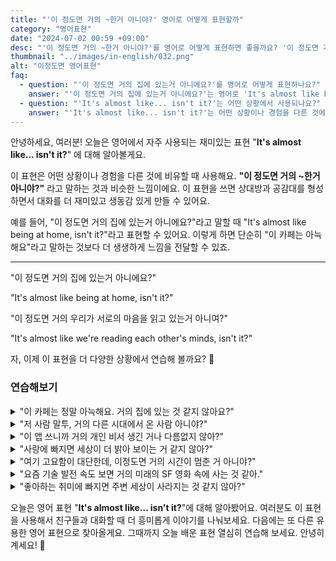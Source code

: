 ```yaml
---
title: "'이 정도면 거의 ~한거 아니야?' 영어로 어떻게 표현할까"
category: "영어표현"
date: "2024-07-02 00:59 +09:00"
desc: "'이 정도면 거의 ~한거 아니야?'를 영어로 어떻게 표현하면 좋을까요? '이 정도면 거의 집에 있는거 아니에요?', '이 정도면 거의 우리가 서로의 마음을 읽고 있는거 아니여?' 등을 영어로 표현하는 법을 배워봅시다. 다양한 예문을 통해서 연습하고 본인의 표현으로 만들어 보세요."
thumbnail: "../images/in-english/032.png"
alt: "이정도면 영어표현"
faq:
  - question: "'이 정도면 거의 집에 있는거 아니에요?'를 영어로 어떻게 표현하나요?"
    answer: "'이 정도면 거의 집에 있는거 아니에요?'는 영어로 'It's almost like being at home, isn't it?'라고 표현할 수 있습니다."
  - question: "'It's almost like... isn't it?'는 어떤 상황에서 사용되나요?"
    answer: "'It's almost like... isn't it?'는 어떤 상황이나 경험을 다른 것에 비유할 때 사용합니다. 예를 들어, 'It's almost like being at home, isn't it?'는 '이 정도면 거의 집에 있는거 아니에요?'라는 의미입니다."
---
```


안녕하세요, 여러분! 오늘은 영어에서 자주 사용되는 재미있는 표현 "**It's almost like... isn't it?**" 에 대해 알아볼게요.

이 표현은 어떤 상황이나 경험을 다른 것에 비유할 때 사용해요. **"이 정도면 거의 ~한거 아니야?"** 라고 말하는 것과 비슷한 느낌이에요. 이 표현을 쓰면 상대방과 공감대를 형성하면서 대화를 더 재미있고 생동감 있게 만들 수 있어요.

예를 들어, "이 정도면 거의 집에 있는거 아니에요?"라고 말할 때 "It's almost like being at home, isn't it?"라고 표현할 수 있어요. 이렇게 하면 단순히 "이 카페는 아늑해요"라고 말하는 것보다 더 생생하게 느낌을 전달할 수 있죠.

---

"이 정도면 거의 집에 있는거 아니에요?"

"It's almost like being at home, isn't it?"

"이 정도면 거의 우리가 서로의 마음을 읽고 있는거 아니여?"

"It's almost like we're reading each other's minds, isn't it?"

자, 이제 이 표현을 더 다양한 상황에서 연습해 볼까요? 🚀

### 연습해보기

<details>
<summary>"이 카페는 정말 아늑해요. 거의 집에 있는 것 같지 않아요?"</summary>
<span>"This coffee shop is so cozy. It's almost like being at home, isn't it?"</span>
</details>

<details>
<summary>"저 사람 말투, 거의 다른 시대에서 온 사람 아니야?"</summary>
<span>"The way he talks, it's almost like he's from another era, isn't it?"</span>
</details>

<details>
<summary>"이 앱 쓰니까 거의 개인 비서 생긴 거나 다름없지 않아?"</summary>
<span>"With this new app, it's almost like having a personal assistant, isn't it?"</span>
</details>

<details>
<summary>"사랑에 빠지면 세상이 더 밝아 보이는 거 같지 않아?"</summary>
<span>"When you're in love, it's almost like the world looks brighter, isn't it?"</span>
</details>

<details>
<summary>"여기 고요함이 대단한데, 이정도면 거의 시간이 멈춘 거 아니야?"</summary>
<span>"The silence here is so peaceful. It's almost like time has stopped, isn't it?"</span>
</details>

<details>
<summary>"요즘 기술 발전 속도 보면 거의 미래의 SF 영화 속에 사는 것 같아."</summary>
<span>"The way technology is advancing so rapidly these days, it's almost like we're living in a sci-fi movie from the future."</span>
</details>

<details>
<summary>"좋아하는 취미에 빠지면 주변 세상이 사라지는 것 같지 않아?"</summary>
<span>"When you're completely absorbed in your favorite hobby or pastime, it's almost like the rest of the world fades away, isn't it?"</span>
</details>

오늘은 영어 표현 "**It's almost like... isn't it?**"에 대해 알아봤어요. 여러분도 이 표현을 사용해서 친구들과 대화할 때 더 흥미롭게 이야기를 나눠보세요. 다음에는 또 다른 유용한 영어 표현으로 찾아올게요. 그때까지 오늘 배운 표현 열심히 연습해 보세요. 안녕히 계세요! 👋
